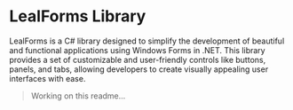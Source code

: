# LealForms Library

LealForms is a C# library designed to simplify the development of beautiful and functional applications using Windows Forms in .NET. 
This library provides a set of customizable and user-friendly controls like buttons, panels, and tabs, allowing developers to create visually appealing user interfaces with ease.

> Working on this readme...
